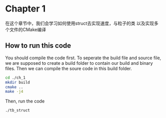 # Chapter 1

在这个章节中，我们会学习如何使用struct去实现速度，与粒子的类
以及实现多个文件的CMake编译

## How to run this code

You should compile the code first. To seperate the build file and source file, we are supposed to create a build folder to contain our build and binary files. Then we can compile the soure code in this build folder.

```bash
cd ./ch_1
mkdir build
cmake ..
make -j4
```

Then, run the code
```bash
./tb_struct
```
